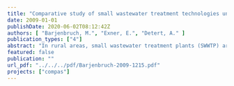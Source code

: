 ```yaml
---
title: "Comparative study of small wastewater treatment technologies under special operation conditions COMPAS"
date: 2009-01-01
publishDate: 2020-06-02T08:12:42Z
authors: [ "Barjenbruch, M.", "Exner, E.", "Detert, A." ]
publication_types: ["4"]
abstract: "In rural areas, small wastewater treatment plants (SWWTP) are a cost-efficient solution to sewage disposal issues. In Europe, small WWTPs are defined as plants for treating domes- tic wastewater up 50 PE. In Germany, about 2.2 million SWWTPs are in operation or are being installed. In France about 10 to 12 million people are served by decentralised sys- tems. There are many different technical solutions on the market, ranging from artificial wetlands, reed bed filters to activated sludge systems. All systems available on the European market have to meet the EU-Certification EN 12566-3, which regulates a minimum standard of op- eration reliability and purification limits. Furthermore, additional guidelines have to be con- sidered, depending on national and regional specifications. There is still a lack of information about performance, operation reliability and maintainability of the different types of SWWTP under real operating conditions. These parameters are however, of particular importance to both customers and service providers. To fill this gap, during a duration time of 14 month in this study 12 different treatment systems were simultaneously compared and evaluated un- der real operating conditions. The study delivers now detailed information about the perfor- mances of different plant models with regard to purification capacity, effluent values, operat- ing expenditures, sludge treatment etc. The results will be published in a user guide. The study was performed at the Training and Demonstration Centre for Decentralised Sew- age Treatment (BDZ) in Leipzig with a special range of small wastewater treatment plant, already installed at BDZ for training purposes as well as two additional plants, which has been installed there especially for the compass study."
featured: false
publication: ""
url_pdf: "../../../pdf/Barjenbruch-2009-1215.pdf"
projects: ["compas"]
---
```


